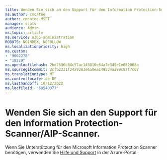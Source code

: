 ```yaml
---
title: Wenden Sie sich an den Support für den Information Protection-Scanner/AIP-Scanner.
ms.author: cmcatee
author: cmcatee-MSFT
manager: scotv
audience: Admin
ms.topic: article
ms.service: o365-administration
ROBOTS: NOINDEX, NOFOLLOW
ms.localizationpriority: high
ms.custom:
- "9002278"
- "18229"
ms.openlocfilehash: 2bd7536c84c57ac149816e64a7e345e1e652068a
ms.sourcegitcommit: 3cfb2331f24a9283e6a0ea149534a229c87f7c07
ms.translationtype: MT
ms.contentlocale: de-DE
ms.lasthandoff: 10/12/2022
ms.locfileid: "68540377"
---
```

# <a name="contact-support-for-the-information-protection-scanneraip-scanner"></a>Wenden Sie sich an den Support für den Information Protection-Scanner/AIP-Scanner.

Wenn Sie Unterstützung für den Microsoft Information Protection Scanner benötigen, verwenden Sie [Hilfe und Support](https://ms.portal.azure.com/#view/Microsoft_Azure_Support/HelpAndSupportBlade/~/overview) in der Azure-Portal. 